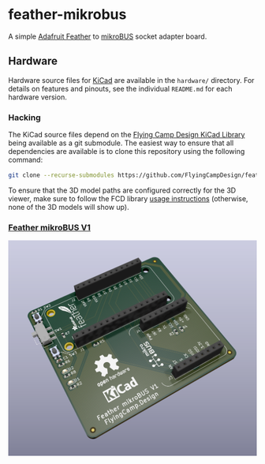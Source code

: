 # feather-mikrobus
A simple [Adafruit Feather](https://www.adafruit.com/feather) to [mikroBUS](https://www.mikroe.com/mikrobus) socket adapter board.

## Hardware

Hardware source files for [KiCad](https://kicad-pcb.org/) are available in the `hardware/` directory.  For details on features and pinouts, see the individual `README.md` for each hardware version.

### Hacking

The KiCad source files depend on the [Flying Camp Design KiCad Library](https://github.com/FlyingCampDesign/fcd-kicad-lib) being available as a git submodule.  The easiest way to ensure that all dependencies are available is to clone this repository using the following command:

```bash
git clone --recurse-submodules https://github.com/FlyingCampDesign/feather-mikrobus.git
```

To ensure that the 3D model paths are configured correctly for the 3D viewer, make sure to follow the FCD library [usage instructions](https://github.com/FlyingCampDesign/fcd-kicad-lib#usage) (otherwise, none of the 3D models will show up).

### [Feather mikroBUS V1](hardware/feather-mikrobus-v1/)

![](hardware/feather-mikrobus-v1/images/feather-mikrobus-v1.png)